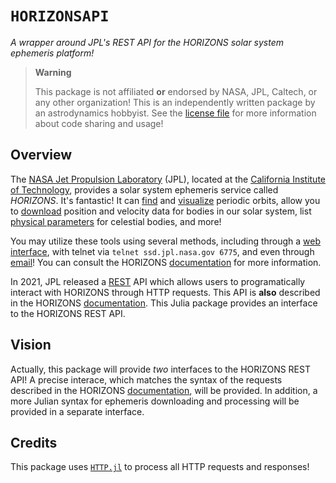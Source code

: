 # `HORIZONSAPI`
_A wrapper around JPL's REST API for the HORIZONS solar system ephemeris platform!_

> **Warning**
> 
> This package is not affiliated **or** endorsed by NASA, JPL, Caltech, or any other organization!
> This is an independently written package by an astrodynamics hobbyist. 
> See the [license file](./LICENSE) for more information about code sharing and usage!

## Overview

The [NASA Jet Propulsion Laboratory](https://www.jpl.nasa.gov) (JPL), located at the 
[California Institute of Technology](https://www.caltech.edu), provides a solar 
system ephemeris service called _HORIZONS_. It's fantastic! It can 
[find](https://ssd.jpl.nasa.gov/tools/periodic_orbits.html) and 
[visualize](https://ssd.jpl.nasa.gov/tools/orbit_diagram.html) periodic orbits,
allow you to [download](https://ssd.jpl.nasa.gov/ephem.html) position and velocity
data for bodies in our solar system, list 
[physical parameters](https://ssd.jpl.nasa.gov/sats/phys_par/) for celestial bodies, 
and more!

You may utilize these tools using several methods, including 
through a [web interface](https://ssd.jpl.nasa.gov/horizons/app.html), 
with telnet via `telnet ssd.jpl.nasa.gov 6775`, and even through 
[email](horizons@ssd.jpl.nasa.gov?subject=BATCH-LONG)! You can consult the HORIZONS
[documentation](https://ssd.jpl.nasa.gov/horizons/manual.html) for more information.

In 2021, JPL released a [REST](https://www.redhat.com/en/topics/api/what-is-a-rest-api)
API which allows users to programatically interact with HORIZONS through HTTP requests.
This API is **also** described in the HORIZONS 
[documentation](https://ssd-api.jpl.nasa.gov/doc/horizons.html).
This Julia package provides an interface to the HORIZONS REST API. 

## Vision

Actually, this package will provide _two_ interfaces to the HORIZONS REST API!
A precise interace, which matches the syntax of the requests described in the 
HORIZONS [documentation](https://ssd-api.jpl.nasa.gov/doc/horizons.html),
will be provided. In addition, a more Julian syntax for ephemeris downloading
and processing will be provided in a separate interface.

## Credits

This package uses [`HTTP.jl`](https://github.com/JuliaWeb/HTTP.jl) to process 
all HTTP requests and responses!
